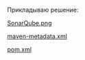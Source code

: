 Прикладываю решение:

[SonarQube.png](https://github.com/loshkarevev/Homeworks/blob/main/09-ci-02-cicd/SonarQube.png) 

[maven-metadata.xml](https://github.com/loshkarevev/Homeworks/blob/main/09-ci-02-cicd/maven-metadata.xml)

[pom.xml](https://github.com/loshkarevev/Homeworks/blob/main/09-ci-02-cicd/pom.xml)
